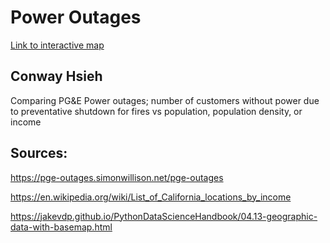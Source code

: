 # Power Outages

[Link to interactive map](https://conwayhsieh.github.io/PowerOutages/my_map.html)

## Conway Hsieh

Comparing PG&E Power outages; number of customers without power due to preventative shutdown for fires vs population, population density, or income

## Sources:

https://pge-outages.simonwillison.net/pge-outages

https://en.wikipedia.org/wiki/List_of_California_locations_by_income

https://jakevdp.github.io/PythonDataScienceHandbook/04.13-geographic-data-with-basemap.html

